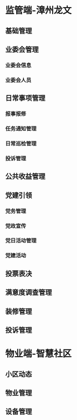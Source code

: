 # 监管端-漳州龙文
## 基础管理
## 业委会管理
### 业委会信息
### 业委会人员
## 日常事项管理
### 报事报修
### 任务通知管理
### 日常巡检管理
### 投诉管理
## 公共收益管理
## 党建引领
### 党务管理
### 党政宣传
### 党日活动管理
### 党建活动
## 投票表决
## 满意度调查管理
## 装修管理
## 投诉管理
# 物业端-智慧社区
## 小区动态
## 物业管理
## 设备管理